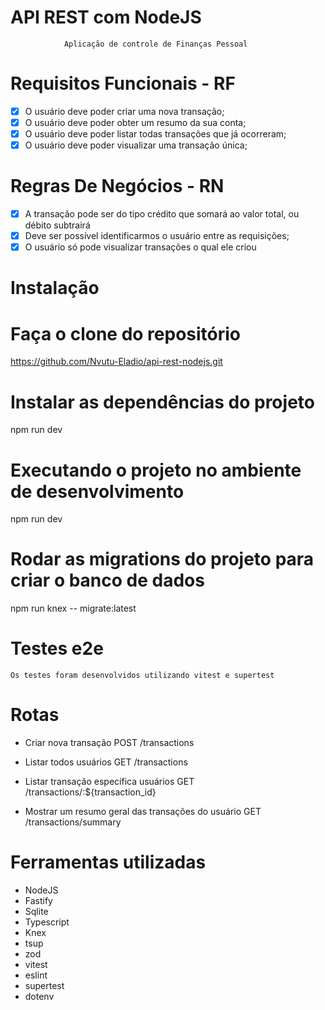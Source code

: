 # API REST com NodeJS

                Aplicação de controle de Finanças Pessoal

# Requisitos Funcionais - RF

- [x] O usuário deve poder criar uma nova transação;
- [x] O usuário deve poder obter um resumo da sua conta;
- [x] O usuário deve poder listar todas transações que já ocorreram;
- [x] O usuário deve poder visualizar uma transação única;

# Regras De Negócios - RN

- [x] A transação pode ser do tipo crédito que somará ao valor total, ou débito subtrairá
- [x] Deve ser possível identificarmos o usuário entre as requisições;
- [x] O usuário só pode visualizar transações o qual ele criou

# Instalação

# Faça o clone do repositório
https://github.com/Nvutu-Eladio/api-rest-nodejs.git

# Instalar as dependências do projeto
npm run dev

# Executando o projeto no ambiente de desenvolvimento
  npm run dev
  
# Rodar as migrations do projeto para criar o banco de dados
  npm run knex -- migrate:latest

# Testes e2e
    Os testes foram desenvolvidos utilizando vitest e supertest

# Rotas

- Criar nova transação
    POST /transactions

- Listar todos usuários
    GET /transactions

- Listar transação específica usuários
    GET /transactions/:${transaction_id}

- Mostrar um resumo geral das transações do usuário
    GET /transactions/summary


# Ferramentas utilizadas

- NodeJS
- Fastify
- Sqlite
- Typescript
- Knex
- tsup
- zod
- vitest
- eslint
- supertest
- dotenv
